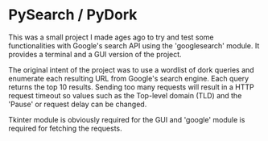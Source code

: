 # PySearch / PyDork

This was a small project I made ages ago to try and test some functionalities with Google's search API using the 'googlesearch' module. It provides a terminal and a GUI version of the project.

The original intent of the project was to use a wordlist of dork queries and enumerate each resulting URL from Google's search engine. Each query returns the top 10 results. Sending too many requests will result in a HTTP request timeout so values such as the Top-level domain (TLD) and the 'Pause' or request delay can be changed. 

Tkinter module is obviously required for the GUI and 'google' module is required for fetching the requests.
